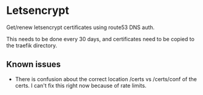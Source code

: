 # Letsencrypt

Get/renew letsencrypt certificates using route53 DNS auth.

This needs to be done every 30 days, and certificates need to be copied to the
traefik directory.

## Known issues

- There is confusion about the correct location /certs vs /certs/conf of the certs.
  I can't fix this right now because of rate limits.
